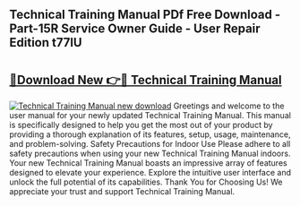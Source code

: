 ## Technical Training Manual PDf Free Download - Part-15R Service Owner Guide - User Repair Edition t77lU

# <h2><a href="http://bc70768.oget.top/?id=Technical+Training+Manual">🔗Download New 👉🔴 Technical Training Manual</a></h2>

[![Technical Training Manual new download](https://i.imgur.com/5g1atiW.png)](http://bc70768.oget.top/?id=Technical+Training+Manual)
Greetings and welcome to the user manual for your newly updated Technical Training Manual. This manual is specifically designed to help you get the most out of your product by providing a thorough explanation of its features, setup, usage, maintenance, and problem-solving. Safety Precautions for Indoor Use Please adhere to all safety precautions when using your new Technical Training Manual indoors. Your new Technical Training Manual boasts an impressive array of features designed to elevate your experience. Explore the intuitive user interface and unlock the full potential of its capabilities. Thank You for Choosing Us! We appreciate your trust and support Technical Training Manual.
